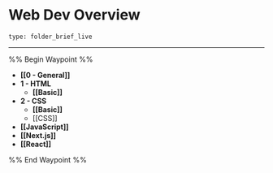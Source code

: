# Web Dev Overview
 
```ccard
type: folder_brief_live
```
 
---

%% Begin Waypoint %%
- **[[0 - General]]**
- **1 - HTML**
	- **[[Basic]]**
- **2 - CSS**
	- **[[Basic]]**
	- [[CSS]]
- **[[JavaScript]]**
- **[[Next.js]]**
- **[[React]]**

%% End Waypoint %%